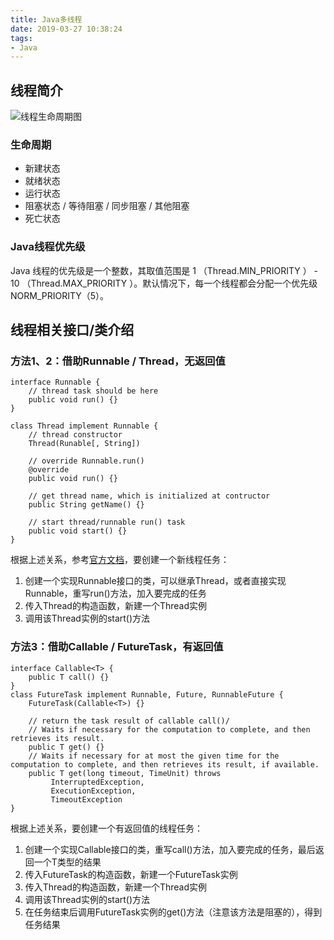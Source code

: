 ```yaml
---
title: Java多线程
date: 2019-03-27 10:38:24
tags:
- Java
---
```


## 线程简介

![线程生命周期图](http://www.runoob.com/wp-content/uploads/2014/01/java-thread.jpg)

### 生命周期

* 新建状态
* 就绪状态
* 运行状态
* 阻塞状态 / 等待阻塞 / 同步阻塞 / 其他阻塞
* 死亡状态

### Java线程优先级

Java 线程的优先级是一个整数，其取值范围是 1 （Thread.MIN_PRIORITY ） - 10 （Thread.MAX_PRIORITY ）。默认情况下，每一个线程都会分配一个优先级 NORM_PRIORITY（5）。

## 线程相关接口/类介绍

### 方法1、2：借助Runnable / Thread，无返回值

````
interface Runnable {
    // thread task should be here
    public void run() {}
}

class Thread implement Runnable {
    // thread constructor
    Thread(Runable[, String])
    
    // override Runnable.run()
    @override
    public void run() {}

    // get thread name, which is initialized at contructor
    public String getName() {}

    // start thread/runnable run() task
    public void start() {}
}
````

根据上述关系，参考[官方文档](https://docs.oracle.com/javase/8/docs/api/)，要创建一个新线程任务：

1. 创建一个实现Runnable接口的类，可以继承Thread，或者直接实现Runnable，重写run()方法，加入要完成的任务
2. 传入Thread的构造函数，新建一个Thread实例
3. 调用该Thread实例的start()方法

### 方法3：借助Callable / FutureTask，有返回值

````
interface Callable<T> {
    public T call() {}
}
class FutureTask implement Runnable, Future, RunnableFuture {
    FutureTask(Callable<T>) {}

    // return the task result of callable call()/
    // Waits if necessary for the computation to complete, and then retrieves its result.
    public T get() {}
    // Waits if necessary for at most the given time for the computation to complete, and then retrieves its result, if available.
    public T get(long timeout, TimeUnit) throws 
         InterruptedException,
         ExecutionException,
         TimeoutException
}
````

根据上述关系，要创建一个有返回值的线程任务：

1. 创建一个实现Callable接口的类，重写call()方法，加入要完成的任务，最后返回一个T类型的结果
2. 传入FutureTask的构造函数，新建一个FutureTask实例
3. 传入Thread的构造函数，新建一个Thread实例
4. 调用该Thread实例的start()方法
5. 在任务结束后调用FutureTask实例的get()方法（注意该方法是阻塞的），得到任务结果